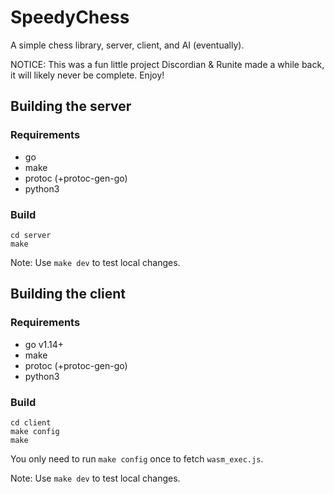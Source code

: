 # SpeedyChess

A simple chess library, server, client, and AI (eventually).

NOTICE: This was a fun little project Discordian & Runite made a while back, it will likely never be complete. Enjoy!

## Building the server

### Requirements

* go
* make
* protoc (+protoc-gen-go)
* python3

### Build

```
cd server
make
```

Note: Use `make dev` to test local changes.

## Building the client

### Requirements

* go v1.14+
* make
* protoc (+protoc-gen-go)
* python3

### Build

```
cd client
make config
make
```

You only need to run `make config` once to fetch `wasm_exec.js`.

Note: Use `make dev` to test local changes.
